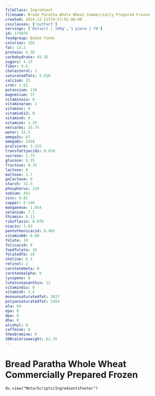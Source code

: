 ```yaml
---
fileClass: Ingredient
filename: Bread Paratha Whole Wheat Commercially Prepared Frozen
created: 2024-12-21T19:27:02-06:00
cssclasses: ['nutFact']
servings: ['Default | 100g','1 piece | 79']
id: 174076
foodgroup: Baked Foods
calories: 326
fat: 13.2
protein: 6.36
carbohydrate: 45.35
sugars: 4.15
fiber: 9.6
cholesterol: 1
saturatedfats: 5.826
calcium: 25
iron: 1.61
potassium: 139
magnesium: 37
vitaminaiu: 6
vitaminarae: 2
vitaminc: 0
vitaminb12: 0
vitamind: 0
vitamine: 1.35
netcarbs: 35.75
water: 33.5
omega3s: 67
omega6s: 2418
pralscore: 3.325
transfattyacids: 0.034
sucrose: 1.75
glucose: 0.35
fructose: 0.35
lactose: 0
maltose: 1.7
galactose: 0
starch: 31.5
phosphorus: 120
sodium: 452
zinc: 0.82
copper: 0.146
manganese: 1.054
selenium: 7.1
thiamin: 0.11
riboflavin: 0.076
niacin: 1.83
pantothenicacid: 0.465
vitaminb6: 0.08
folate: 10
folicacid: 0
foodfolate: 10
folatedfe: 10
choline: 6.3
retinol: 2
carotenebeta: 0
carotenealpha: 0
lycopene: 0
luteinzeaxanthin: 12
vitamindiu: 0
vitamink: 3.4
monounsaturatedfat: 3837
polyunsaturatedfat: 2484
ala: 64
epa: 0
dpa: 0
dha: 0
alcohol: 0
caffeine: 0
theobromine: 0
200calorieweight: 61.35
---
```


# Bread Paratha Whole Wheat Commercially Prepared Frozen

```dataviewjs
dv.view("Meta/Scripts/IngredientsFooter")
```